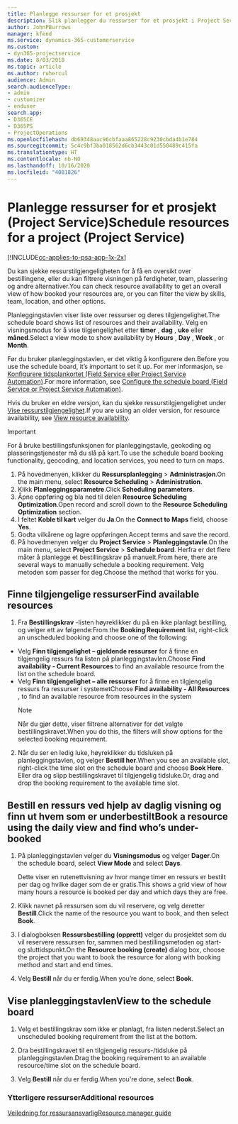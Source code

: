 ```yaml
---
title: Planlegge ressurser for et prosjekt
description: Slik planlegger du ressurser for et prosjekt i Project Service
author: JohnPBurrows
manager: kfend
ms.service: dynamics-365-customerservice
ms.custom:
- dyn365-projectservice
ms.date: 8/03/2018
ms.topic: article
ms.author: ruhercul
audience: Admin
search.audienceType:
- admin
- customizer
- enduser
search.app:
- D365CE
- D365PS
- ProjectOperations
ms.openlocfilehash: db69348aac96cbfaaa865228c9230cbda4b1e784
ms.sourcegitcommit: 5c4c9bf3ba018562d6cb3443c01d550489c415fa
ms.translationtype: HT
ms.contentlocale: nb-NO
ms.lasthandoff: 10/16/2020
ms.locfileid: "4081826"
---
```

# <a name="schedule-resources-for-a-project-project-service"></a><span data-ttu-id="cd37c-103">Planlegge ressurser for et prosjekt (Project Service)</span><span class="sxs-lookup"><span data-stu-id="cd37c-103">Schedule resources for a project (Project Service)</span></span>

[!INCLUDE[cc-applies-to-psa-app-1x-2x](../includes/cc-applies-to-psa-app-1x-2x.md)]

<span data-ttu-id="cd37c-104">Du kan sjekke ressurstilgjengeligheten for å få en oversikt over bestillingene, eller du kan filtrere visningen på ferdigheter, team, plassering og andre alternativer.</span><span class="sxs-lookup"><span data-stu-id="cd37c-104">You can check resource availability to get an overall view of how booked your resources are, or you can filter the view by skills, team, location, and other options.</span></span>  
  
<span data-ttu-id="cd37c-105">Planleggingstavlen viser liste over ressurser og deres tilgjengelighet.</span><span class="sxs-lookup"><span data-stu-id="cd37c-105">The schedule board shows list of resources and their availability.</span></span> <span data-ttu-id="cd37c-106">Velg en visningsmodus for å vise tilgjengelighet etter **timer** , **dag** , **uke** eller **måned**.</span><span class="sxs-lookup"><span data-stu-id="cd37c-106">Select a view mode to show availability by **Hours** , **Day** , **Week** , or **Month**.</span></span>  
  
<span data-ttu-id="cd37c-107">Før du bruker planleggingstavlen, er det viktig å konfigurere den.</span><span class="sxs-lookup"><span data-stu-id="cd37c-107">Before you use the schedule board, it’s important to set it up.</span></span> <span data-ttu-id="cd37c-108">For mer informasjon, se [Konfigurere tidsplankortet (Field Service eller Project Service Automation)](https://docs.microsoft.com/dynamics365/field-service/configure-schedule-board).</span><span class="sxs-lookup"><span data-stu-id="cd37c-108">For more information, see [Configure the schedule board (Field Service or Project Service Automation)](https://docs.microsoft.com/dynamics365/field-service/configure-schedule-board).</span></span>
  
<span data-ttu-id="cd37c-109">Hvis du bruker en eldre versjon, kan du sjekke ressurstilgjengelighet under [Vise ressurstilgjengelighet](../psa/view-resource-availability.md).</span><span class="sxs-lookup"><span data-stu-id="cd37c-109">If you are using an older version, for resource availability, see [View resource availability](../psa/view-resource-availability.md).</span></span>  

> [!IMPORTANT]
>  <span data-ttu-id="cd37c-110">For å bruke bestillingsfunksjonen for planleggingstavle, geokoding og plasseringstjenester må du slå på kart.</span><span class="sxs-lookup"><span data-stu-id="cd37c-110">To use the schedule board booking functionality, geocoding, and location services, you need to turn on maps.</span></span>  
> 
> 1. <span data-ttu-id="cd37c-111">På hovedmenyen, klikker du **Ressursplanlegging** > **Administrasjon**.</span><span class="sxs-lookup"><span data-stu-id="cd37c-111">On the main menu, select **Resource Scheduling** > **Administration**.</span></span>  
> 2. <span data-ttu-id="cd37c-112">Klikk **Planleggingsparametre**.</span><span class="sxs-lookup"><span data-stu-id="cd37c-112">Click **Scheduling parameters**.</span></span>  
> 3. <span data-ttu-id="cd37c-113">Åpne oppføring og bla ned til delen **Resource Scheduling Optimization**.</span><span class="sxs-lookup"><span data-stu-id="cd37c-113">Open record and scroll down to the **Resource Scheduling Optimization** section.</span></span>  
> 4. <span data-ttu-id="cd37c-114">I feltet **Koble til kart** velger du **Ja**.</span><span class="sxs-lookup"><span data-stu-id="cd37c-114">On the **Connect to Maps** field, choose **Yes**.</span></span>  
> 5. <span data-ttu-id="cd37c-115">Godta vilkårene og lagre oppføringen.</span><span class="sxs-lookup"><span data-stu-id="cd37c-115">Accept terms and save the record.</span></span>  
> 6. <span data-ttu-id="cd37c-116">På hovedmenyen velger du **Project Service** > **Planleggingstavle**.</span><span class="sxs-lookup"><span data-stu-id="cd37c-116">On the main menu, select **Project Service** > **Schedule board**.</span></span> <span data-ttu-id="cd37c-117">Herfra er det flere måter å planlegge et bestillingskrav på manuelt.</span><span class="sxs-lookup"><span data-stu-id="cd37c-117">From here, there are several ways to manually schedule a booking requirement.</span></span> <span data-ttu-id="cd37c-118">Velg metoden som passer for deg.</span><span class="sxs-lookup"><span data-stu-id="cd37c-118">Choose the method that works for you.</span></span>
  
## <a name="find-available-resources"></a><span data-ttu-id="cd37c-119">Finne tilgjengelige ressurser</span><span class="sxs-lookup"><span data-stu-id="cd37c-119">Find available resources</span></span>

1.  <span data-ttu-id="cd37c-120">Fra **Bestillingskrav** -listen høyreklikker du på en ikke planlagt bestilling, og velger ett av følgende:</span><span class="sxs-lookup"><span data-stu-id="cd37c-120">From the **Booking Requirement** list, right-click an unscheduled booking and choose one of the following:</span></span>  
  
- <span data-ttu-id="cd37c-121">Velg **Finn tilgjengelighet – gjeldende ressurser** for å finne en tilgjengelig ressurs fra listen på planleggingstavlen.</span><span class="sxs-lookup"><span data-stu-id="cd37c-121">Choose **Find availability - Current Resources** to find an available resource from the list on the schedule board.</span></span>  
- <span data-ttu-id="cd37c-122">Velg **Finn tilgjengelighet – alle ressurser** for å finne en tilgjengelig ressurs fra ressurser i systemet</span><span class="sxs-lookup"><span data-stu-id="cd37c-122">Choose **Find availability - All Resources** , to find an available resource from resources in the system</span></span>  
   > [!NOTE]
   >  <span data-ttu-id="cd37c-123">Når du gjør dette, viser filtrene alternativer for det valgte bestillingskravet.</span><span class="sxs-lookup"><span data-stu-id="cd37c-123">When you do this, the filters will show options for the selected booking requirement.</span></span>  
  
2. <span data-ttu-id="cd37c-124">Når du ser en ledig luke, høyreklikker du tidsluken på planleggingstavlen, og velger **Bestill her**.</span><span class="sxs-lookup"><span data-stu-id="cd37c-124">When you see an available slot, right-click the time slot on the schedule board and choose **Book Here**.</span></span> <span data-ttu-id="cd37c-125">Eller dra og slipp bestillingskravet til tilgjengelig tidsluke.</span><span class="sxs-lookup"><span data-stu-id="cd37c-125">Or, drag and drop the booking requirement to the available time slot.</span></span>  
  

## <a name="book-a-resource-using-the-daily-view-and-find-whos-under-booked"></a><span data-ttu-id="cd37c-126">Bestill en ressurs ved hjelp av daglig visning og finn ut hvem som er underbestilt</span><span class="sxs-lookup"><span data-stu-id="cd37c-126">Book a resource using the daily view and find who’s under-booked</span></span>
  
1.  <span data-ttu-id="cd37c-127">På planleggingstavlen velger du **Visningsmodus** og velger **Dager**.</span><span class="sxs-lookup"><span data-stu-id="cd37c-127">On the schedule board, select **View Mode** and select **Days**.</span></span>  
  
    <span data-ttu-id="cd37c-128">Dette viser en rutenettvisning av hvor mange timer en ressurs er bestilt per dag og hvilke dager som de er gratis.</span><span class="sxs-lookup"><span data-stu-id="cd37c-128">This shows a grid view of how many hours a resource is booked per day and which days they are free.</span></span>  
  
2.  <span data-ttu-id="cd37c-129">Klikk navnet på ressursen som du vil reservere, og velg deretter **Bestill**.</span><span class="sxs-lookup"><span data-stu-id="cd37c-129">Click the name of the resource you want to book, and then select **Book**.</span></span>  
  
3.  <span data-ttu-id="cd37c-130">I dialogboksen **Ressursbestilling (opprett)** velger du prosjektet som du vil reservere ressursen for, sammen med bestillingsmetoden og start- og sluttidspunkt.</span><span class="sxs-lookup"><span data-stu-id="cd37c-130">On the **Resource booking (create)** dialog box, choose the project that you want to book the resource for along with booking method and start and end times.</span></span>  
  
4.  <span data-ttu-id="cd37c-131">Velg **Bestill** når du er ferdig.</span><span class="sxs-lookup"><span data-stu-id="cd37c-131">When you’re done, select **Book**.</span></span>  
  
## <a name="view-to-the-schedule-board"></a><span data-ttu-id="cd37c-132">Vise planleggingstavlen</span><span class="sxs-lookup"><span data-stu-id="cd37c-132">View to the schedule board</span></span>
  
1.  <span data-ttu-id="cd37c-133">Velg et bestillingskrav som ikke er planlagt, fra listen nederst.</span><span class="sxs-lookup"><span data-stu-id="cd37c-133">Select an unscheduled booking requirement from the list at the bottom.</span></span>  
  
2.  <span data-ttu-id="cd37c-134">Dra bestillingskravet til en tilgjengelig ressurs-/tidsluke på planleggingstavlen.</span><span class="sxs-lookup"><span data-stu-id="cd37c-134">Drag the booking requirement to an available resource/time slot on the schedule board.</span></span>  
  
3.  <span data-ttu-id="cd37c-135">Velg **Bestill** når du er ferdig.</span><span class="sxs-lookup"><span data-stu-id="cd37c-135">When you're done, select **Book**.</span></span>  
  
### <a name="additional-resources"></a><span data-ttu-id="cd37c-136">Ytterligere ressurser</span><span class="sxs-lookup"><span data-stu-id="cd37c-136">Additional resources</span></span>  
 [<span data-ttu-id="cd37c-137">Veiledning for ressursansvarlig</span><span class="sxs-lookup"><span data-stu-id="cd37c-137">Resource manager guide</span></span>](../psa/resource-manager-guide.md)
